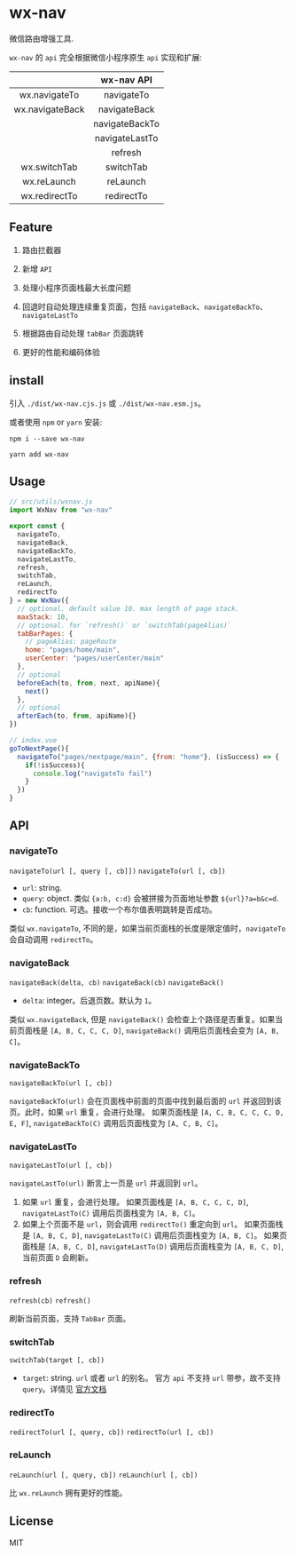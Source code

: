 # wx-nav

微信路由增强工具.

`wx-nav` 的 `api` 完全根据微信小程序原生 `api` 实现和扩展:

|                 |   wx-nav API   |
| :-------------: | :------------: |
|  wx.navigateTo  |   navigateTo   |
| wx.navigateBack |  navigateBack  |
|                 | navigateBackTo |
|                 | navigateLastTo |
|                 |    refresh     |
|  wx.switchTab   |   switchTab    |
|   wx.reLaunch   |    reLaunch    |
|  wx.redirectTo  |   redirectTo   |

## Feature

1. 路由拦截器

1. 新增 `API`

1. 处理小程序页面栈最大长度问题

1. 回退时自动处理连续重复页面，包括 `navigateBack`、`navigateBackTo`、`navigateLastTo`

1. 根据路由自动处理 `tabBar` 页面跳转

1. 更好的性能和编码体验

## install

引入 `./dist/wx-nav.cjs.js` 或 `./dist/wx-nav.esm.js`。

或者使用 `npm` or `yarn` 安装:

`npm i --save wx-nav`

`yarn add wx-nav`

## Usage

```js
// src/utils/wxnav.js
import WxNav from "wx-nav"

export const {
  navigateTo,
  navigateBack,
  navigateBackTo,
  navigateLastTo,
  refresh,
  switchTab,
  reLaunch,
  redirectTo
} = new WxNav({
  // optional. default value 10. max length of page stack.
  maxStack: 10,
  // optional. for `refresh()` or `switchTab(pageAlias)`
  tabBarPages: {
    // pageAlias: pageRoute
    home: "pages/home/main",
    userCenter: "pages/userCenter/main"
  },
  // optional
  beforeEach(to, from, next, apiName){
    next()
  },
  // optional
  afterEach(to, from, apiName){}
})

// index.vue
goToNextPage(){
  navigateTo("pages/nextpage/main", {from: "home"}, (isSuccess) => {
    if(!isSuccess){
      console.log("navigateTo fail")
    }
  })
}
```

## API

### navigateTo

`navigateTo(url [, query [, cb]])`
`navigateTo(url [, cb])`

- `url`: string.
- `query`: object. 类似 `{a:b, c:d}` 会被拼接为页面地址参数 `${url}?a=b&c=d`.
- `cb`: function. 可选。接收一个布尔值表明跳转是否成功。

类似 `wx.navigateTo`, 不同的是，如果当前页面栈的长度是限定值时，`navigateTo` 会自动调用 `redirectTo`。

### navigateBack

`navigateBack(delta, cb)`
`navigateBack(cb)`
`navigateBack()`

- `delta`: integer。后退页数。默认为 `1`。

类似 `wx.navigateBack`, 但是 `navigateBack()` 会检查上个路径是否重复。如果当前页面栈是 `[A, B, C, C, C, D]`, `navigateBack()` 调用后页面栈会变为 `[A, B, C]`。

### navigateBackTo

`navigateBackTo(url [, cb])`

`navigateBackTo(url)` 会在页面栈中前面的页面中找到最后面的 `url` 并返回到该页。此时，如果 `url` 重复，会进行处理。
如果页面栈是 `[A, C, B, C, C, C, D, E, F]`, `navigateBackTo(C)` 调用后页面栈变为 `[A, C, B, C]`。

### navigateLastTo

`navigateLastTo(url [, cb])`

`navigateLastTo(url)` 断言上一页是 `url` 并返回到 `url`。

1. 如果 `url` 重复，会进行处理。
   如果页面栈是 `[A, B, C, C, C, D]`, `navigateLastTo(C)` 调用后页面栈变为 `[A, B, C]`。
2. 如果上个页面不是 `url`，则会调用 `redirectTo()` 重定向到 `url`。
   如果页面栈是 `[A, B, C, D]`, `navigateLastTo(C)` 调用后页面栈变为 `[A, B, C]`。
   如果页面栈是 `[A, B, C, D]`, `navigateLastTo(D)` 调用后页面栈变为 `[A, B, C, D]`, 当前页面 `D` 会刷新。

### refresh

`refresh(cb)`
`refresh()`

刷新当前页面，支持 `TabBar` 页面。

### switchTab

`switchTab(target [, cb])`

- `target`: string. `url` 或者 `url` 的别名。
  官方 `api` 不支持 `url` 带参，故不支持 `query`。详情见 [官方文档](https://developers.weixin.qq.com/miniprogram/dev/api/wx.switchTab.html)

### redirectTo

`redirectTo(url [, query, cb])`
`redirectTo(url [, cb])`

### reLaunch

`reLaunch(url [, query, cb])`
`reLaunch(url [, cb])`

比 `wx.reLaunch` 拥有更好的性能。

## License

MIT

